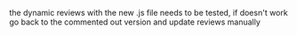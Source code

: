 the dynamic reviews with the new .js file needs to be tested, if doesn't work go back to
the commented out version and update reviews manually